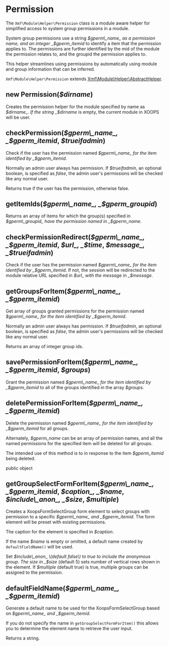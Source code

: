 # Permission

The `Xmf\Module\Helper\Permission` class is a module aware helper for simplified access to system group permissions in a module.

System group permissions use a string _$gperm\_name_ as a permission name, and an integer _$gperm\_itemid_ to identify a item that the permission applies to. The permissions are further identified by the mid of the module the permission relates to, and the groupid the permission applies to.

This helper streamlines using permissions by automatically using module and group information that can be inferred.

`Xmf\Module\Helper\Permission` extends [Xmf\Module\Helper\AbstractHelper](https://github.com/xoops/xmf-cookbook/tree/2971b4bb568db7c6791e293e50ffc917d75ed81f/en/book/module/abstracthelper.php).

## new Permission\(_$dirname_\)

Creates the permission helper for the module specified by name as _$dirname_. If the string _$dirname_ is empty, the current module in XOOPS will be user.

## checkPermission\(_$gperm\_name_, _$gperm\_itemid_, _$trueifadmin_\)

Check if the user has the permission named _$gperm\_name_ for the item identified by _$gperm\_itemid_.

Normally an admin user always has permission. If _$trueifadmin_, an optional boolean, is specified as _false_, the admin user's permissions will be checked like any normal user.

Returns true if the user has the permission, otherwise false.

## getItemIds(_$gperm\_name_, _$gperm\_groupid_)

Returns an array of items for which the group(s) specified in _$gperm\_groupid_ have the permission named in _$gperm\_name_.

## checkPermissionRedirect\(_$gperm\_name_, _$gperm\_itemid_, _$url_, _$time_, _$message_, _$trueifadmin_\)

Check if the user has the permission named _$gperm\_name_ for the item identified by _$gperm\_itemid_. If not, the session will be redirected to the module relative URL specified in _$url_ with the message in _$message_.

## getGroupsForItem\(_$gperm\_name_, _$gperm\_itemid_\)

Get array of groups granted permissions for the permission named _$gperm\_name_ for the item identified by _$gperm\_itemid_.

Normally an admin user always has permission. If _$trueifadmin_, an optional boolean, is specified as _false_, the admin user's permissions will be checked like any normal user.

Returns an array of integer group ids.

## savePermissionForItem\(_$gperm\_name_, _$gperm\_itemid_, _$groups_\)

Grant the permission named _$gperm\_name_ for the item identified by _$gperm\_itemid_ to all of the groups identified in the array _$groups_.

## deletePermissionForItem\(_$gperm\_name_, _$gperm\_itemid_\)

Delete the permission named _$gperm\_name_ for the item identified by _$gperm\_itemid_ for all groups.

Alternately, _$gperm\_name_ can be an array of permission names, and all the named permissions for the specified item will be deleted for all groups.

The intended use of this method is to in response to the item _$gperm\_itemid_ being deleted.

public object

## getGroupSelectFormForItem\(_$gperm\_name_, _$gperm\_itemid_, _$caption_, _$name_, _$include\_anon_, _$size_, _$multiple_\)

Creates a XoopsFormSelectGroup form element to select groups with permission to a specific _$gperm\_name_ and _$gperm\_itemid_. The form element will be preset with existing permissions.

The caption for the element is specified in _$caption_.

If the name _$name_ is empty or omitted, a default name created by `defaultFieldName()` will be used.

Set _$include\_anon_ \(default false\) to true to include the anonymous group. The size in _$size_ \(default 5\) sets number of vertical rows shown in the element. If _$multiple_ \(default true\) is true, multiple groups can be assigned to the permission.

## defaultFieldName\(_$gperm\_name_, _$gperm\_itemid_\)

Generate a default name to be used for the XoopsFormSelectGroup based on _$gperm\_name_ and _$gperm\_itemid_.

If you do not specify the name in `getGroupSelectFormForItem()` this allows you to determine the element name to retrieve the user input.

Returns a string.

